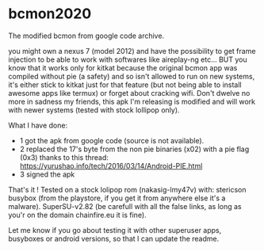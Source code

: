 # bcmon2020
The modified bcmon from google code archive.

you might own a nexus 7 (model 2012) and have the possibility to get frame injection to be able to work with softwares like aireplay-ng etc... 
BUT you know that it works only for kitkat because the original bcmon app was compiled without pie (a safety) and so isn't allowed to run on new systems, it's either stick to kitkat just for that feature (but not being able to install awesome apps like termux) or forget about cracking wifi.
Don't dwelve no more in sadness my friends, this apk I'm releasing is modified and will work with newer systems (tested with stock lollipop only).

What I have done:
- 1 got the apk from google code (source is not available).
- 2 replaced the 17's byte from the non pie binaries (x02) with a pie flag (0x3) thanks to this thread:
https://yurushao.info/tech/2016/03/14/Android-PIE.html
- 3 signed the apk

That's it !
Tested on a stock lolipop rom (nakasig-lmy47v) with:
stericson busybox (from the playstore, if you get it from anywhere else it's a malware).
SuperSU-v2.82 (be carefull with all the false links, as long as you'r on the domain chainfire.eu it is fine).

Let me know if you go about testing it with other superuser apps, busyboxes or android versions, so that I can update the readme.


